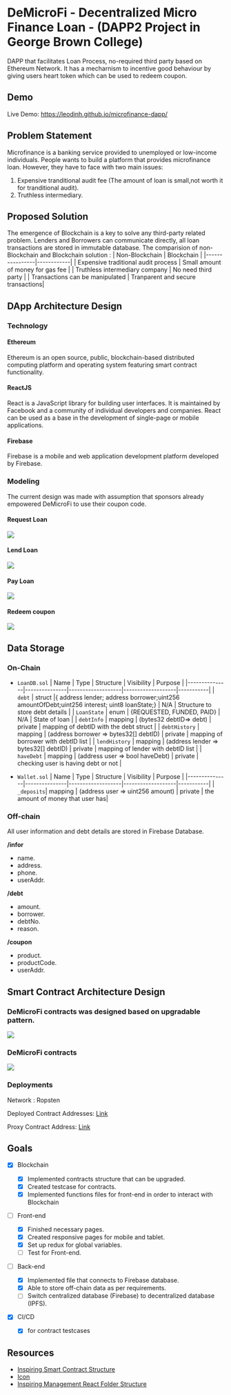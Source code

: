# DeMicroFi - Decentralized Micro Finance Loan - (DAPP2 Project in George Brown College)

DAPP that facilitates Loan Process, no-required third party based on Ethereum Network. It has a mecharnism to incentive good behaviour by giving users heart token which can be used to redeem coupon.

## Demo

Live Demo: https://leodinh.github.io/microfinance-dapp/

## Problem Statement

Microfinance is a banking service provided to unemployed or low-income individuals. People wants to build a platform that provides microfinance loan. However, they have to face with two main issues:

1. Expensive tranditional audit fee (The amount of loan is small,not worth it for tranditional audit).
2. Truthless intermediary.

## Proposed Solution

The emergence of Blockchain is a key to solve any third-party related problem. Lenders and Borrowers can communicate directly, all loan transactions are stored in immutable database.
The comparision of non-Blockchain and Blockchain solution :
| Non-Blockchain | Blockchain |
|----------------|------------|
| Expensive traditional audit process | Small amount of money for gas fee |
| Truthless intermediary company | No need third party |
| Transactions can be manipulated | Tranparent and secure transactions|

## DApp Architecture Design

### Technology

#### Ethereum

Ethereum is an open source, public, blockchain-based distributed computing platform and operating system featuring smart contract functionality.

#### ReactJS

React is a JavaScript library for building user interfaces. It is maintained by Facebook and a community of individual developers and companies. React can be used as a base in the development of single-page or mobile applications.

#### Firebase

Firebase is a mobile and web application development platform developed by Firebase.

### Modeling

The current design was made with assumption that sponsors already empowered DeMicroFi to use their coupon code.

#### Request Loan

![](./documentation/image/sequenceRequest.png)

#### Lend Loan

![](./documentation/image/sequenceLend.png)

#### Pay Loan

![](./documentation/image/sequencePayment.png)

#### Redeem coupon

![](./documentation/image/sequenceRedeem.png)

## Data Storage

### On-Chain

- `LoanDB.sol`
  | Name | Type | Structure | Visibility | Purpose |
  |---------------|---------------|-------------------|-------------------|-----------|
  | `debt` | struct |{ address lender; address borrower;uint256 amountOfDebt;uint256 interest; uint8 loanState;} | N/A | Structure to store debt details |
  | `LoanState` | enum | {REQUESTED, FUNDED, PAID} | N/A | State of loan |
  | `debtInfo` | mapping | (bytes32 debtID=> debt) | private | mapping of debtID with the debt struct |
  | `debtHistory` | mapping | (address borrower => bytes32[] debtID) | private | mapping of borrower with debtID list |
  | `lendHistory` | mapping | (address lender => bytes32[] debtID) | private | mapping of lender with debtID list |
  | `haveDebt` | mapping | (address user => bool haveDebt) | private | checking user is having debt or not |

- `Wallet.sol`
  | Name | Type | Structure | Visibility | Purpose |
  |---------------|---------------|-------------------|-------------------|-----------|
  | `_deposits`| mapping | (address user => uint256 amount) | private | the amount of money that user has|

### Off-chain

All user information and debt details are stored in Firebase Database.

**/infor**

- name.
- address.
- phone.
- userAddr.

**/debt**

- amount.
- borrower.
- debtNo.
- reason.

**/coupon**

- product.
- productCode.
- userAddr.

## Smart Contract Architecture Design

### DeMicroFi contracts was designed based on upgradable pattern.

![](./documentation/image/upgradablePattern.png)

### DeMicroFi contracts

![](./documentation/image/contractarchitecture.png)

### Deployments

Network : Ropsten

Deployed Contract Addresses: [Link](./ropsten_deploy_info.txt)

Proxy Contract Address: [Link](https://ropsten.etherscan.io/address/0x6a961cd4488cbcf843e9d2d26a4b8f79bdd1e0bb)

## Goals

- [x] Blockchain

  - [x] Implemented contracts structure that can be upgraded.
  - [x] Created testcase for contracts.
  - [x] Implemented functions files for front-end in order to interact with Blockchain

- [ ] Front-end

  - [x] Finished necessary pages.
  - [x] Created responsive pages for mobile and tablet.
  - [x] Set up redux for global variables.
  - [ ] Test for Front-end.

- [ ] Back-end

  - [x] Implemented file that connects to Firebase database.
  - [x] Able to store off-chain data as per requirements.
  - [ ] Switch centralized database (Firebase) to decentralized database (IPFS).

- [x] CI/CD

  - [x] for contract testcases

## Resources

- [Inspiring Smart Contract Structure](https://github.com/swop-io/core-contracts)
- [Icon](https://www.flaticon.com/)
- [Inspiring Management React Folder Structure](https://www.udemy.com/course/react-the-complete-guide-incl-redux/learn/lecture/8226862#overview)
